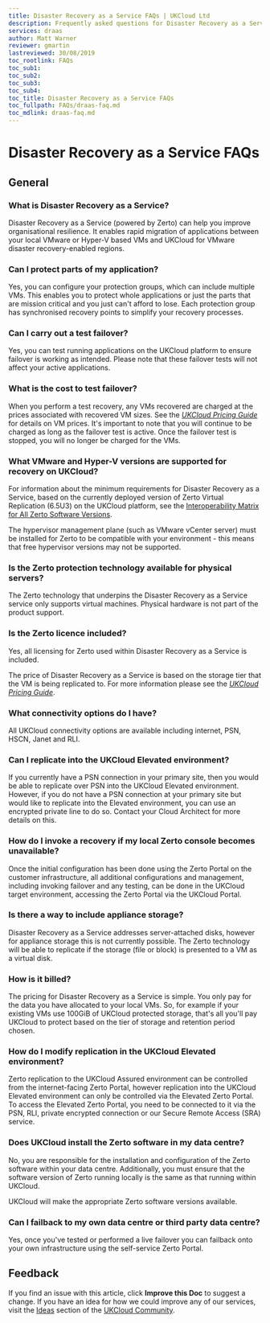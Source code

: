 ```yaml
---
title: Disaster Recovery as a Service FAQs | UKCloud Ltd
description: Frequently asked questions for Disaster Recovery as a Service (Powered by Zerto)
services: draas
author: Matt Warner
reviewer: gmartin
lastreviewed: 30/08/2019
toc_rootlink: FAQs
toc_sub1: 
toc_sub2:
toc_sub3:
toc_sub4:
toc_title: Disaster Recovery as a Service FAQs
toc_fullpath: FAQs/draas-faq.md
toc_mdlink: draas-faq.md
---
```


# Disaster Recovery as a Service FAQs

## General

### What is Disaster Recovery as a Service?

Disaster Recovery as a Service (powered by Zerto) can help you improve organisational resilience. It enables rapid migration of applications between your local VMware or Hyper-V based VMs and UKCloud for VMware disaster recovery-enabled regions.

### Can I protect parts of my application?

Yes, you can configure your protection groups, which can include multiple VMs. This enables you to protect whole applications or just the parts that are mission critical and you just can't afford to lose. Each protection group has synchronised recovery points to simplify your recovery processes.

### Can I carry out a test failover?

Yes, you can test running applications on the UKCloud platform to ensure failover is working as intended. Please note that these failover tests will not affect your active applications.

### What is the cost to test failover?

When you perform a test recovery, any VMs recovered are charged at the prices associated with recovered VM sizes. See the [*UKCloud Pricing Guide*](https://ukcloud.com/wp-content/uploads/2019/06/ukcloud-pricing-guide-11.0.pdf) for details on VM prices. It's important to note that you will continue to be charged as long as the failover test is active. Once the failover test is stopped, you will no longer be charged for the VMs.

### What VMware and Hyper-V versions are supported for recovery on UKCloud?

For information about the minimum requirements for Disaster Recovery as a Service, based on the currently deployed version of Zerto Virtual Replication (6.5U3) on the UKCloud platform, see the [Interoperability Matrix for All Zerto Software Versions](https://s3.amazonaws.com/zertodownload_docs/Latest/Zerto%20Virtual%20Replication%20Operability%20Matrix.pdf).

The hypervisor management plane (such as VMware vCenter server) must be installed for Zerto to be compatible with your environment - this means that free hypervisor versions may not be supported.

### Is the Zerto protection technology available for physical servers?

The Zerto technology that underpins the Disaster Recovery as a Service service only supports virtual machines. Physical hardware is not part of the product support.

### Is the Zerto licence included?

Yes, all licensing for Zerto used within Disaster Recovery as a Service is included.

The price of Disaster Recovery as a Service is based on the storage tier that the VM is being replicated to. For more information please see the [*UKCloud Pricing Guide*](https://ukcloud.com/wp-content/uploads/2019/06/ukcloud-pricing-guide-11.0.pdf).

### What connectivity options do I have?

All UKCloud connectivity options are available including internet, PSN, HSCN, Janet and RLI.

### Can I replicate into the UKCloud Elevated environment?

If you currently have a PSN connection in your primary site, then you would be able to replicate over PSN into the UKCloud Elevated environment. However, if you do not have a PSN connection at your primary site but would like to replicate into the Elevated environment, you can use an encrypted private line to do so. Contact your Cloud Architect for more details on this.

### How do I invoke a recovery if my local Zerto console becomes unavailable?

Once the initial configuration has been done using the Zerto Portal on the customer infrastructure, all additional configurations and management, including invoking failover and any testing, can be done in the UKCloud target environment, accessing the Zerto Portal via the UKCloud Portal.

### Is there a way to include appliance storage?

Disaster Recovery as a Service addresses server-attached disks, however for appliance storage this is not currently possible. The Zerto technology will be able to replicate if the storage (file or block) is presented to a VM as a virtual disk.

### How is it billed?

The pricing for Disaster Recovery as a Service is simple. You only pay for the data you have allocated to your local VMs. So, for example if your existing VMs use 100GiB of UKCloud protected storage, that's all you'll pay UKCloud to protect based on the tier of storage and retention period chosen.

### How do I modify replication in the UKCloud Elevated environment?

Zerto replication to the UKCloud Assured environment can be controlled from the internet-facing Zerto Portal, however replication into the UKCloud Elevated environment can only be controlled via the Elevated Zerto Portal. To access the Elevated Zerto Portal, you need to be connected to it via the PSN, RLI, private encrypted connection or our Secure Remote Access (SRA) service.

### Does UKCloud install the Zerto software in my data centre?

No, you are responsible for the installation and configuration of the Zerto software within your data centre. Additionally, you must ensure that the software version of Zerto running locally is the same as that running within UKCloud.

UKCloud will make the appropriate Zerto software versions available.

### Can I failback to my own data centre or third party data centre?

Yes, once you've tested or performed a live failover you can failback onto your own infrastructure using the self-service Zerto Portal.

## Feedback

If you find an issue with this article, click **Improve this Doc** to suggest a change. If you have an idea for how we could improve any of our services, visit the [Ideas](https://community.ukcloud.com/ideas) section of the [UKCloud Community](https://community.ukcloud.com).
